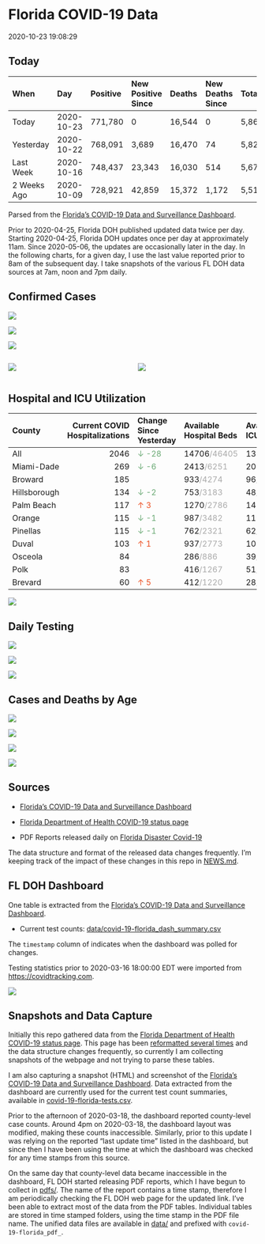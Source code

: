 Florida COVID-19 Data
================
2020-10-23 19:08:29

## Today

| When        | Day        | Positive | New Positive Since | Deaths | New Deaths Since | Total     |
| :---------- | :--------- | :------- | :----------------- | :----- | :--------------- | :-------- |
| Today       | 2020-10-23 | 771,780  | 0                  | 16,544 | 0                | 5,865,752 |
| Yesterday   | 2020-10-22 | 768,091  | 3,689              | 16,470 | 74               | 5,821,939 |
| Last Week   | 2020-10-16 | 748,437  | 23,343             | 16,030 | 514              | 5,673,685 |
| 2 Weeks Ago | 2020-10-09 | 728,921  | 42,859             | 15,372 | 1,172            | 5,518,162 |

Parsed from the [Florida’s COVID-19 Data and Surveillance
Dashboard](https://fdoh.maps.arcgis.com/apps/opsdashboard/index.html#/8d0de33f260d444c852a615dc7837c86).

Prior to 2020-04-25, Florida DOH published updated data twice per day.
Starting 2020-04-25, Florida DOH updates once per day at approximately
11am. Since 2020-05-06, the updates are occasionally later in the day.
In the following charts, for a given day, I use the last value reported
prior to 8am of the subsequent day. I take snapshots of the various FL
DOH data sources at 7am, noon and 7pm daily.

## Confirmed Cases

![](plots/covid-19-florida-daily-test-changes.png)

![](plots/covid-19-florida-deaths-by-day.png)

![](plots/covid-19-florida-county-top-6.png)

<div class="columns">

<div class="column is-full-mobile">

![](plots/covid-19-florida-testing.png)

</div>

<div class="column is-full-mobile">

![](plots/covid-19-florida-total-positive.png)

</div>

</div>

## Hospital and ICU Utilization

| County       | Current COVID Hospitalizations | Change Since Yesterday                    | Available Hospital Beds                      | Available ICU Beds                         |
| :----------- | -----------------------------: | :---------------------------------------- | :------------------------------------------- | :----------------------------------------- |
| All          |                           2046 | <span style="color: #6BAA75">↓ -28</span> | 14706<span style="color: #aaa">/46405</span> | 1390<span style="color: #aaa">/4662</span> |
| Miami-Dade   |                            269 | <span style="color: #6BAA75">↓ -6</span>  | 2413<span style="color: #aaa">/6251</span>   | 207<span style="color: #aaa">/735</span>   |
| Broward      |                            185 |                                           | 933<span style="color: #aaa">/4274</span>    | 96<span style="color: #aaa">/350</span>    |
| Hillsborough |                            134 | <span style="color: #6BAA75">↓ -2</span>  | 753<span style="color: #aaa">/3183</span>    | 48<span style="color: #aaa">/330</span>    |
| Palm Beach   |                            117 | <span style="color: #EC4E20">↑ 3</span>   | 1270<span style="color: #aaa">/2786</span>   | 145<span style="color: #aaa">/252</span>   |
| Orange       |                            115 | <span style="color: #6BAA75">↓ -1</span>  | 987<span style="color: #aaa">/3482</span>    | 119<span style="color: #aaa">/285</span>   |
| Pinellas     |                            115 | <span style="color: #6BAA75">↓ -1</span>  | 762<span style="color: #aaa">/2321</span>    | 62<span style="color: #aaa">/243</span>    |
| Duval        |                            103 | <span style="color: #EC4E20">↑ 1</span>   | 937<span style="color: #aaa">/2773</span>    | 106<span style="color: #aaa">/331</span>   |
| Osceola      |                             84 |                                           | 286<span style="color: #aaa">/886</span>     | 39<span style="color: #aaa">/89</span>     |
| Polk         |                             83 |                                           | 416<span style="color: #aaa">/1267</span>    | 51<span style="color: #aaa">/129</span>    |
| Brevard      |                             60 | <span style="color: #EC4E20">↑ 5</span>   | 412<span style="color: #aaa">/1220</span>    | 28<span style="color: #aaa">/140</span>    |

![](plots/covid-19-florida-icu-usage.png)

## Daily Testing

![](plots/covid-19-florida-tests-per-case.png)

<!-- ![](plots/covid-19-florida-change-new-cases.png) -->

![](plots/covid-19-florida-tests-percent-positive.png)

![](plots/covid-19-florida-test-and-case-growth.png)

## Cases and Deaths by Age

![](plots/covid-19-florida-weekly-events-by-age.png)

![](plots/covid-19-florida-age.png)

![](plots/covid-19-florida-age-deaths.png)

![](plots/covid-19-florida-age-sex.png)

## Sources

  - [Florida’s COVID-19 Data and Surveillance
    Dashboard](https://fdoh.maps.arcgis.com/apps/opsdashboard/index.html#/8d0de33f260d444c852a615dc7837c86)

  - [Florida Department of Health COVID-19 status
    page](http://www.floridahealth.gov/diseases-and-conditions/COVID-19/)

  - PDF Reports released daily on [Florida Disaster
    Covid-19](http://www.floridahealth.gov/diseases-and-conditions/COVID-19/)

The data structure and format of the released data changes frequently.
I’m keeping track of the impact of these changes in this repo in
[NEWS.md](NEWS.md).

## FL DOH Dashboard

One table is extracted from the [Florida’s COVID-19 Data and
Surveillance
Dashboard](https://fdoh.maps.arcgis.com/apps/opsdashboard/index.html#/8d0de33f260d444c852a615dc7837c86).

  - Current test counts:
    [data/covid-19-florida\_dash\_summary.csv](data/covid-19-florida_dash_summary.csv)

The `timestamp` column of indicates when the dashboard was polled for
changes.

Testing statistics prior to 2020-03-16 18:00:00 EDT were imported from
<https://covidtracking.com>.

![](screenshots/fodh_maps_arcgis_com__apps__opsdashboard.png)

## Snapshots and Data Capture

Initially this repo gathered data from the [Florida Department of Health
COVID-19 status
page](http://www.floridahealth.gov/diseases-and-conditions/COVID-19/).
This page has been [reformatted several
times](screenshots/floridahealth_gov__diseases-and-conditions__COVID-19.png)
and the data structure changes frequently, so currently I am collecting
snapshots of the webpage and not trying to parse these tables.

I am also capturing a snapshot (HTML) and screenshot of the [Florida’s
COVID-19 Data and Surveillance
Dashboard](https://fdoh.maps.arcgis.com/apps/opsdashboard/index.html#/8d0de33f260d444c852a615dc7837c86).
Data extracted from the dashboard are currently used for the current
test count summaries, available in
[covid-19-florida-tests.csv](covid-19-florida-tests.csv).

Prior to the afternoon of 2020-03-18, the dashboard reported
county-level case counts. Around 4pm on 2020-03-18, the dashboard layout
was modified, making these counts inaccessible. Similarly, prior to this
update I was relying on the reported “last update time” listed in the
dashboard, but since then I have been using the time at which the
dashboard was checked for any time stamps from this source.

On the same day that county-level data became inaccessible in the
dashboard, FL DOH started releasing PDF reports, which I have begun to
collect in [pdfs/](pdfs/). The name of the report contains a time stamp,
therefore I am periodically checking the FL DOH web page for the updated
link. I’ve been able to extract most of the data from the PDF tables.
Individual tables are stored in time stamped folders, using the time
stamp in the PDF file name. The unified data files are available in
[data/](data/) and prefixed with `covid-19-florida_pdf_`.
